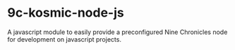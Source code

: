# 9c-kosmic-node-js
A javascript module to easily provide a preconfigured Nine Chronicles node for development on javascript projects.
